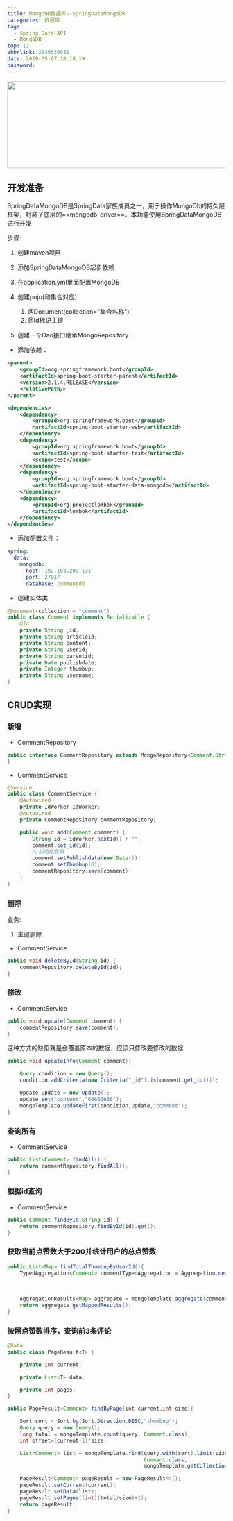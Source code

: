 ```yaml
---
title: MongoDB数据库--SpringDataMongoDB
categories: 数据库
tags:
  - Spring Data API
  - MongoDB
top: 13
abbrlink: 2949536681
date: 2019-05-07 18:18:19
password:
---
```


<img src="https://jwangtec.oss-cn-chengdu.aliyuncs.com/jwangcloud/index/MongoDB.jpeg" width="1000" height="200" align="middle" />


##   开发准备

<!--more-->

​	SpringDataMongoDB是SpringData家族成员之一，用于操作MongoDb的持久层框架，封装了底层的==mongodb-driver==。本功能使用SpringDataMongoDB进行开发

步骤:

1. 创建maven项目

2. 添加SpringDataMongoDB起步依赖 

3. 在application.yml里面配置MongoDB

4. 创建pojo(和集合对应)

   1. @Document(collection="集合名称")
   2. @Id标记主键
   
5. 创建一个Dao接口继承MongoRepository


+ 添加依赖：

```xml
<parent>
    <groupId>org.springframework.boot</groupId>
    <artifactId>spring-boot-starter-parent</artifactId>
    <version>2.1.4.RELEASE</version>
    <relativePath/>
</parent>

<dependencies>
    <dependency>
        <groupId>org.springframework.boot</groupId>
        <artifactId>spring-boot-starter-web</artifactId>
    </dependency>
    <dependency>
        <groupId>org.springframework.boot</groupId>
        <artifactId>spring-boot-starter-test</artifactId>
        <scope>test</scope>
    </dependency>
    <dependency>
        <groupId>org.springframework.boot</groupId>
        <artifactId>spring-boot-starter-data-mongodb</artifactId>
    </dependency>
    <dependency>
        <groupId>org.projectlombok</groupId>
        <artifactId>lombok</artifactId>
    </dependency>
</dependencies>
```

+ 添加配置文件：

```yaml
spring:
  data:
    mongodb:
      host: 192.168.200.131
      port: 27017
      database: commentdb
```

+ 创建实体类

```java
@Document(collection = "comment")
public class Comment implements Serializable {
    @Id
    private String _id;
    private String articleid;
    private String content;
    private String userid;
    private String parentid;
    private Date publishdate;
    private Integer thumbup;
    private String username;
}
```

##   CRUD实现

###   新增

- CommentRepository

```java
public interface CommentRepository extends MongoRepository<Comment,String> {
}
```

+ CommentService

```java
@Service
public class CommentService {
    @Autowired
    private IdWorker idWorker;
    @Autowired
    private CommentRepository commentRepository;

    public void add(Comment comment) {
        String id = idWorker.nextId() + "";
        comment.set_id(id);
        //初始化数据
        comment.setPublishdate(new Date());
        comment.setThumbup(0);
        commentRepository.save(comment);
    }
}    

```

###  删除

业务: 

1. 主键删除

+ CommentService

```java
public void deleteById(String id) {
    commentRepository.deleteById(id);
}
```

###   修改

+ CommentService

```java
public void update(Comment comment) {
    commentRepository.save(comment);
}
```

这种方式的缺陷就是会覆盖原本的数据，应该只修改要修改的数据

```java
public void updateInfo(Comment comment){

    Query condition = new Query();
    condition.addCriteria(new Criteria("_id").is(comment.get_id()));

    Update update = new Update();
    update.set("content","66666666");
    mongoTemplate.updateFirst(condition,update,"comment");
}
```

###  查询所有

- CommentService

```java
public List<Comment> findAll() {
    return commentRepository.findAll();
}
```

###   根据id查询

- CommentService

```java
public Comment findById(String id) {
    return commentRepository.findById(id).get();
}
```

###   获取当前点赞数大于200并统计用户的总点赞数 


```java
public List<Map> findTotalThumbupByUserId(){
    TypedAggregation<Comment> commentTypedAggregation = Aggregation.newAggregation(Comment.class,
                                                                                   Aggregation.match(Criteria.where("thumbup").gt(200)),
                                                                                   Aggregation.group("userid").sum("thumbup").as("sum"));
    
    AggregationResults<Map> aggregate = mongoTemplate.aggregate(commentTypedAggregation, mongoTemplate.getCollectionName(Comment.class), Map.class);
    return aggregate.getMappedResults();
}
```

###   按照点赞数排序，查询前3条评论 

```java
@Data
public class PageResult<T> {

    private int current;

    private List<T> data;

    private int pages;
}
```

```java
public PageResult<Comment> findByPage(int current,int size){

    Sort sort = Sort.by(Sort.Direction.DESC,"thumbup");
    Query query = new Query();
    long total = mongoTemplate.count(query, Comment.class);
    int offset=(current-1)*size;

    List<Comment> list = mongoTemplate.find(query.with(sort).limit(size).skip(offset),
                                            Comment.class,
                                            mongoTemplate.getCollectionName(Comment.class));

    PageResult<Comment> pageResult = new PageResult<>();
    pageResult.setCurrent(current);
    pageResult.setData(list);
    pageResult.setPages((int)(total/size)+1);
    return pageResult;
}
```


